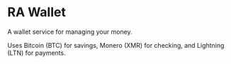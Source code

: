 # RA Wallet
A wallet service for managing your money.

Uses Bitcoin (BTC) for savings, Monero (XMR) for checking, and Lightning (LTN) for payments.

